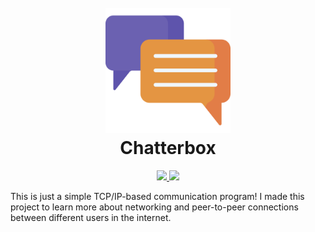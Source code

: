 <h1 align="center">
  <br>
    <img src="./.github/icon.png" width="200">
  <br>
    Chatterbox
  <br>
</h1>

<p align="center">
  <a href="https://dotnet.microsoft.com">
    <img src="https://img.shields.io/badge/Powered%20By-.NET-blue?logo=microsoft&style=for-the-badge">
  </a>
  <a href="https://visualstudio.microsoft.com">
    <img src="https://img.shields.io/badge/Made%20With-Visual%20Studio-blue?logo=visual-studio&style=for-the-badge">
  </a>
</p>

This is just a simple TCP/IP-based communication program! I made this project to learn more about networking and peer-to-peer connections between different users in the internet.